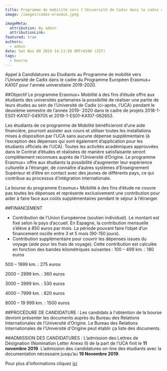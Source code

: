 ```yaml
---
title: Programme de mobilité vers l'Université de Cadix dans le cadre du Programme Européen Erasmus+ KA107.
image: /images/cadex-erasmus.jpeg

imageMeta:
  attribution: By admin
  attributionLink:
featured: true
authors:
  - admin
date: Sat Nov 09 2019 14:11:59 GMT+0100 (IST)
tags:
  - bourse
---
```

Appel à Candidatures au Etudiants au Programme de mobilité vers l'Université de Cadix dans le cadre du Programme Européen Erasmus+ KA107 pour l'année universitaire 2019-2020.

##Objectif
Le programme Erasmus+ Mobilité à des fins d’étude offre aux étudiants des universités partenaires la possibilité de réaliser une partie de leurs études au sein de l’Université de Cadix (ci-après, l’UCA) pendant le deuxième semestre de l’année 2019- 2020 dans le cadre de projets 2018-1-ES01-KA107-049705 et 2019-1-ES01-KA107-062653.

Les étudiants de ce programme de Mobilité bénéficieront d’une aide financière, pourront assister aux cours et utiliser toutes les installations mises à disposition par l’UCA sans aucune dépense supplémentaire (à l’exception des dépenses qui sont également d’application pour les étudiants officiels de l’UCA). Toutes les activités académiques approuvées dans le Contrat d’études et réalisées de manière satisfaisante seront complètement reconnues auprès de l’Université d’Origine. Le programme Erasmus+ offre aux étudiants la possibilité d’augmenter leur expérience culturelle à l’étranger, de connaître d’autres systèmes d’Enseignement Supérieur et d’être en contact avec des jeunes de différents pays, ce qui contribue au processus d’intégration internationale.

La bourse du programme Erasmus+ Mobilité à des fins d’étude ne couvre pas toutes les dépenses et représente exclusivement une contribution pour aider à faire face aux coûts supplémentaires pendant le séjour à l’étranger.

##FINANCEMENT

+ Contribution de l’Union Européenne (soutien individuel). Le montant est fixé selon le pays d’accueil. En Espagne, la contribution mensuelle s’élève à 850 euros par mois. La période pouvant faire l’objet d’un financement oscille entre 3 et 5 mois (90-150 jours).
+ Contribution supplémentaire pour couvrir les dépenses issues du voyage (aide pour les frais de voyage). Cette contribution est calculée en fonction des bandes kilométriques suivantes :
100 – 499 km. : 180 euros

500 – 1999 km. : 275 euros

2000 – 2999 km. : 360 euros

3000 – 3999 km. : 530 euros

4000 – 7999 km. : 820 euros

8000 – 19 999 km. : 1500 euros

##PROCÉDURE DE CANDIDATURE :
Les candidats à l'obtention de la bourse devront présenter les documents auprès du Bureau des Relations Internationales de l’Université d’Origine. Le Bureau des Relations Internationales de l'Université d'Origine peut établir ça liste des documents.

##ADMISSION DES CANDIDATURES :
L’admission des Lettres de Désignation (Nomination Letter Anexo II) de la part de l’UCA finit le **11 novembre 2019**.
L’admission des candidatures on-line des étudiants avec la documentation nécessaire jusqu’au **19 Novembre 2019**.

Pour plus d'informations cliquez [ici](/docs/appel-erasmus.pdf)
